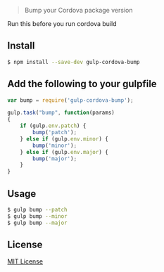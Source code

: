 > Bump your Cordova package version

Run this before you run cordova build

## Install

```sh
$ npm install --save-dev gulp-cordova-bump
```

## Add the following to your gulpfile

```js
var bump = require('gulp-cordova-bump');

gulp.task("bump", function(params)
{
    if (gulp.env.patch) {
        bump('patch');
    } else if (gulp.env.minor) {
        bump('minor');
    } else if (gulp.env.major) {
        bump('major');
    }
}
```
## Usage
```sh
$ gulp bump --patch
$ gulp bump --minor
$ gulp bump --major
```


## License

[MIT License](http://en.wikipedia.org/wiki/MIT_License)
